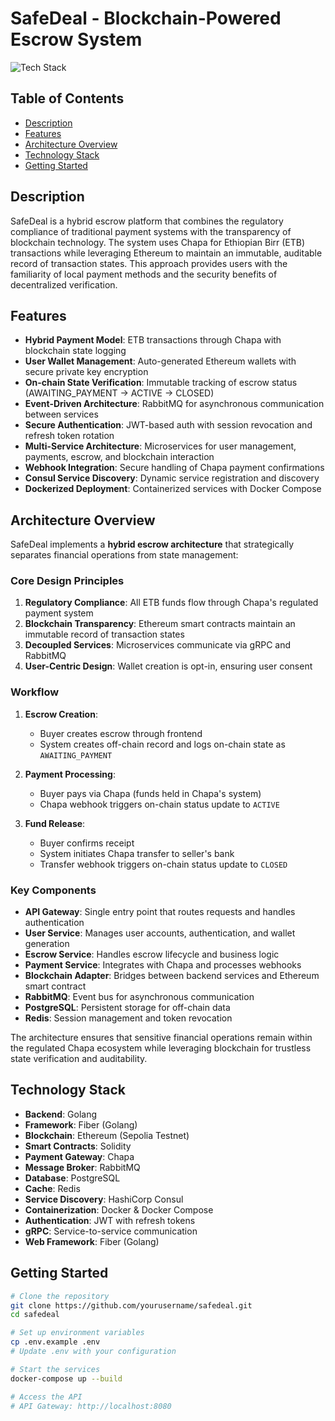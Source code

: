 # SafeDeal - Blockchain-Powered Escrow System

![Tech Stack](https://img.shields.io/badge/Tech%20Stack-Golang%20%7C%20Ethereum%20%7C%20Chapa%20%7C%20Fiber%20%7C%20RabbitMQ%20%7C%20PostgreSQL%20%7C%20Docker-blue)

## Table of Contents
- [Description](#description)
- [Features](#features)
- [Architecture Overview](#architecture-overview)
- [Technology Stack](#technology-stack)
- [Getting Started](#getting-started)


## Description
SafeDeal is a hybrid escrow platform that combines the regulatory compliance of traditional payment systems with the transparency of blockchain technology. The system uses Chapa for Ethiopian Birr (ETB) transactions while leveraging Ethereum to maintain an immutable, auditable record of transaction states. This approach provides users with the familiarity of local payment methods and the security benefits of decentralized verification.

## Features
- **Hybrid Payment Model**: ETB transactions through Chapa with blockchain state logging
- **User Wallet Management**: Auto-generated Ethereum wallets with secure private key encryption
- **On-chain State Verification**: Immutable tracking of escrow status (AWAITING_PAYMENT → ACTIVE → CLOSED)
- **Event-Driven Architecture**: RabbitMQ for asynchronous communication between services
- **Secure Authentication**: JWT-based auth with session revocation and refresh token rotation
- **Multi-Service Architecture**: Microservices for user management, payments, escrow, and blockchain interaction
- **Webhook Integration**: Secure handling of Chapa payment confirmations
- **Consul Service Discovery**: Dynamic service registration and discovery
- **Dockerized Deployment**: Containerized services with Docker Compose

## Architecture Overview

SafeDeal implements a **hybrid escrow architecture** that strategically separates financial operations from state management:

### Core Design Principles
1. **Regulatory Compliance**: All ETB funds flow through Chapa's regulated payment system
2. **Blockchain Transparency**: Ethereum smart contracts maintain an immutable record of transaction states
3. **Decoupled Services**: Microservices communicate via gRPC and RabbitMQ
4. **User-Centric Design**: Wallet creation is opt-in, ensuring user consent

### Workflow
1. **Escrow Creation**: 
   - Buyer creates escrow through frontend
   - System creates off-chain record and logs on-chain state as `AWAITING_PAYMENT`

2. **Payment Processing**:
   - Buyer pays via Chapa (funds held in Chapa's system)
   - Chapa webhook triggers on-chain status update to `ACTIVE`

3. **Fund Release**:
   - Buyer confirms receipt
   - System initiates Chapa transfer to seller's bank
   - Transfer webhook triggers on-chain status update to `CLOSED`

### Key Components
- **API Gateway**: Single entry point that routes requests and handles authentication
- **User Service**: Manages user accounts, authentication, and wallet generation
- **Escrow Service**: Handles escrow lifecycle and business logic
- **Payment Service**: Integrates with Chapa and processes webhooks
- **Blockchain Adapter**: Bridges between backend services and Ethereum smart contract
- **RabbitMQ**: Event bus for asynchronous communication
- **PostgreSQL**: Persistent storage for off-chain data
- **Redis**: Session management and token revocation

The architecture ensures that sensitive financial operations remain within the regulated Chapa ecosystem while leveraging blockchain for trustless state verification and auditability.

## Technology Stack
- **Backend**: Golang
- **Framework**: Fiber (Golang)
- **Blockchain**: Ethereum (Sepolia Testnet)
- **Smart Contracts**: Solidity
- **Payment Gateway**: Chapa
- **Message Broker**: RabbitMQ
- **Database**: PostgreSQL
- **Cache**: Redis
- **Service Discovery**: HashiCorp Consul
- **Containerization**: Docker & Docker Compose
- **Authentication**: JWT with refresh tokens
- **gRPC**: Service-to-service communication
- **Web Framework**: Fiber (Golang)

## Getting Started
```bash
# Clone the repository
git clone https://github.com/yourusername/safedeal.git
cd safedeal

# Set up environment variables
cp .env.example .env
# Update .env with your configuration

# Start the services
docker-compose up --build

# Access the API
# API Gateway: http://localhost:8080
